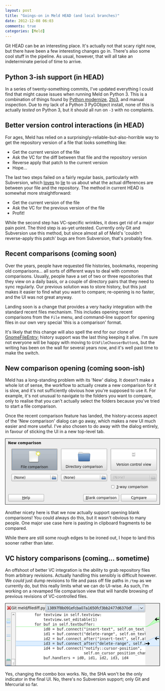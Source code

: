 ```yaml
---
layout: post
title: "Goings-on in Meld HEAD (and local branches)"
date: 2012-12-08 06:03
comments: true
categories: [Meld]
---
```


Git HEAD can be an interesting place. It's actually not that scary right now,
but there have been a few interesting changes go in. There's also some cool
stuff in the pipeline. As usual, however, that will all take an indeterminate
period of time to arrive.


Python 3-ish support (in HEAD)
------------------------------

In a series of twenty-something commits, I've updated everything I could find
that might cause issues when running Meld on Python 3. This is a combination of
things found by [Python modernize](https://github.com/mitsuhiko/python-modernize),
[2to3](http://docs.python.org/2/library/2to3.html), and manual inspection. Due
to my lack of a Python 3 PyGObject install, none of this is actually *tested*
on Python 3, but it should all run on `-3` with no complaints.


Better version control interactions (in HEAD)
---------------------------------------------

For ages, Meld has relied on a surprisingly-reliable-but-also-horrible way to
get the repository version of a file that looks something like:

* Get the current version of the file
* Ask the VC for the diff between that file and the repository version
* Reverse apply that patch to the current version
* Hope...

The last two steps failed on a fairly regular basis, particularly with
Subversion, which [loves](https://bugzilla.gnome.org/show_bug.cgi?id=557615)
to [lie](https://bugzilla.gnome.org/show_bug.cgi?id=613685) to us about what
the actual differences are between your file and the repository. The method in
current HEAD is somewhat more straightforward:

* Get the current version of the file
* Ask the VC for the previous version of the file
* Profit!

While the second step has VC-specific wrinkles, it does get rid of a major pain
point. The third step is as-yet untested. Currently only Git and Subversion use
this method, but since almost all of Meld's 'couldn't reverse-apply this patch'
bugs are from Subversion, that's probably fine.


Recent comparisons (coming soon)
--------------------------------

Over the years, people have requested file histories, bookmarks, reopening old
comparisons... all sorts of different ways to deal with common comparisons.
Usually, people have a set of two or three repositories that they view on a
daily basis, or a couple of directory pairs that they need to sync regularly.
Our previous solution was to store history, but this just makes it easier to
find what you want to compare; re-opening is no faster, and the UI was not
great anyway.

Landing soon is a change that provides a very hacky integration with the
standard recent files mechanism. This includes opening recent comparisons from
the `File` menu, and command-line support for opening files in our own very
special 'this is a comparison' format.

It's likely that this change will also spell the end for our clone of
[GnomeFileEntry](http://developer.gnome.org/libgnomeui/stable/GnomeFileEntry.html);
history support was the last thing keeping it alive. I'm sure not everyone will
be happy with moving to `GtkFileChooserButton`s, but the writing has been on
the wall for several years now, and it's well past time to make the switch.


New comparison opening (coming soon-ish)
----------------------------------------

Meld has a long-standing problem with its 'New' dialog. It doesn't make a whole
lot of sense, the workflow to actually create a new comparison for it is slow,
and it's not sufficiently obvious how you're supposed to use it. For example,
it's not unusual to navigate to the folders you want to compare, only to
realise that you can't actually select the folders because you've tried to
start a file comparison.

Once the recent comparison feature has landed, the history-access aspect of the
'New comparison' dialog can go away, which makes a new UI much easier and more
useful. I've also chosen to do away with the dialog entirely, in favour of
sticking the UI in a new top-level tab.

![New comparison tab](/assets/NewComparisonTab.png)

Another nicety here is that we now actually support opening blank comparisons!
You could always do this, but it wasn't obvious to many people. One major use
case here is pasting in clipboard fragments to be compared.

While there are still some rough edges to be ironed out, I hope to land this
sooner rather than later.


VC history comparisons (coming... sometime)
-------------------------------------------

An offshoot of better VC integration is the ability to grab repository files
from arbitrary revisions. Actually handling this sensibly is difficult however.
We *could* just dump revisions to file and pass off file paths in `/tmp` as
we currently do, but this really limits what we can do UI-wise. As such, I'm
working on a revamped file comparison view that will handle browsing of
previous revisions of VC-controlled files.

![Version control history example](/assets/VCHistory.png)

Yes, changing the combo box works. No, the SHA won't be the only indicator in
the final UI. No, there's no Subversion support; only Git and Mercurial so far.

